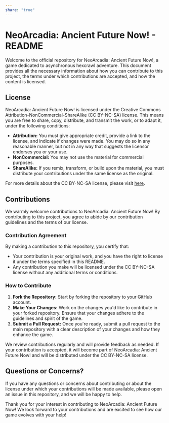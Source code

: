 ```yaml
---
share: "true"
---
```

# NeoArcadia: Ancient Future Now! - README

Welcome to the official repository for NeoArcadia: Ancient Future Now!, a game dedicated to asynchronous hexcrawl adventure. This document provides all the necessary information about how you can contribute to this project, the terms under which contributions are accepted, and how the content is licensed.

## License

NeoArcadia: Ancient Future Now! is licensed under the Creative Commons Attribution-NonCommercial-ShareAlike (CC BY-NC-SA) license. This means you are free to share, copy, distribute, and transmit the work, or to adapt it, under the following conditions:

- **Attribution:** You must give appropriate credit, provide a link to the license, and indicate if changes were made. You may do so in any reasonable manner, but not in any way that suggests the licensor endorses you or your use.
- **NonCommercial:** You may not use the material for commercial purposes.
- **ShareAlike:** If you remix, transform, or build upon the material, you must distribute your contributions under the same license as the original.

For more details about the CC BY-NC-SA license, please visit [here](https://creativecommons.org/licenses/by-nc-sa/4.0/).

## Contributions

We warmly welcome contributions to NeoArcadia: Ancient Future Now! By contributing to this project, you agree to abide by our contribution guidelines and the terms of our license.

### Contribution Agreement

By making a contribution to this repository, you certify that:

- Your contribution is your original work, and you have the right to license it under the terms specified in this README.
- Any contribution you make will be licensed under the CC BY-NC-SA license without any additional terms or conditions.

### How to Contribute

1. **Fork the Repository:** Start by forking the repository to your GitHub account.
2. **Make Your Changes:** Work on the changes you'd like to contribute in your forked repository. Ensure that your changes adhere to the guidelines and spirit of the game.
3. **Submit a Pull Request:** Once you're ready, submit a pull request to the main repository with a clear description of your changes and how they enhance the game.

We review contributions regularly and will provide feedback as needed. If your contribution is accepted, it will become part of NeoArcadia: Ancient Future Now! and will be distributed under the CC BY-NC-SA license.

## Questions or Concerns?

If you have any questions or concerns about contributing or about the license under which your contributions will be made available, please open an issue in this repository, and we will be happy to help.

Thank you for your interest in contributing to NeoArcadia: Ancient Future Now! We look forward to your contributions and are excited to see how our game evolves with your help!